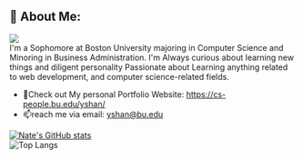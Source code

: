 ## 👋 About Me:
![](https://komarev.com/ghpvc/?username=NateEc)\
I'm a Sophomore at Boston University majoring in Computer Science and Minoring in Business Administration. I'm Always curious about learning new things and diligent personality
Passionate about Learning anything related to web development, and computer science-related fields.

- 🌱Check out My personal Portfolio Website: https://cs-people.bu.edu/yshan/
- 📫reach me via email: yshan@bu.edu  


[website]: https://cs-people.bu.edu/yshan/
[linkedin]: [https://www.linkedin.com/in/pomerantzsam/](https://www.linkedin.com/in/yukun-nathan-shan-803a02225/)

[![Nate's GitHub stats](https://github-readme-stats.vercel.app/api?username=nateEc&hide=contribs,prs&theme=shades-of-purple)](https://github.com/anuraghazra/github-readme-stats)\
![Top Langs](https://github-readme-stats.vercel.app/api/top-langs/?username=nateEc)
